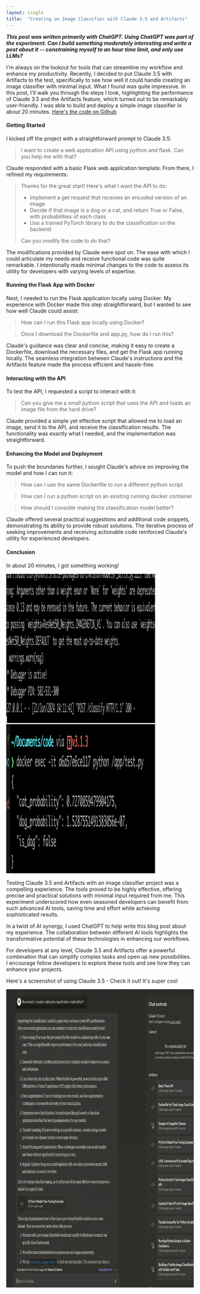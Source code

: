 ```yaml
---
layout: single
title:  "Creating an Image Classifier with Claude 3.5 and Artifacts"
---
```


***This post was written primarily with ChatGPT. Using ChatGPT was part of the experiment. Can I build something moderately interesting and write a post about it -- constraining myself to an hour time limit, and only use LLMs?***

I'm always on the lookout for tools that can streamline my workflow and enhance my productivity. Recently, I decided to put Claude 3.5 with Artifacts to the test, specifically to see how well it could handle creating an image classifier with minimal input. What I found was quite impressive. In this post, I'll walk you through the steps I took, highlighting the performance of Claude 3.5 and the Artifacts feature, which turned out to be remarkably user-friendly. I was able to build and deploy a simple image classifier in about 20 minutes. [Here's the code on Github](https://github.com/MattStockton/dog_classifier)

#### Getting Started

I kicked off the project with a straightforward prompt to Claude 3.5:

>I want to create a web application API using python and flask. Can you help me with that?

Claude responded with a basic Flask web application template. From there, I refined my requirements:

>Thanks for the great start! Here's what I want the API to do:
>
>   - Implement a get request that receives an encoded version of an image
>   - Decide if that image is a dog or a cat, and return True or False, with probabilities of each class
>   - Use a trained PyTorch library to do the classification on the backend
>	
>Can you modify the code to do that?

The modifications provided by Claude were spot on. The ease with which I could articulate my needs and receive functional code was quite remarkable. I intentionally made minimal changes to the code to assess its utility for developers with varying levels of expertise.

#### Running the Flask App with Docker

Next, I needed to run the Flask application locally using Docker. My experience with Docker made this step straightforward, but I wanted to see how well Claude could assist:

>How can I run this Flask app locally using Docker?

>Once I download the Dockerfile and app.py, how do I run this?

Claude's guidance was clear and concise, making it easy to create a Dockerfile, download the necessary files, and get the Flask app running locally. The seamless integration between Claude's instructions and the Artifacts feature made the process efficient and hassle-free.

#### Interacting with the API

To test the API, I requested a script to interact with it:

>Can you give me a small python script that uses the API and loads an image file from the hard drive?

Claude provided a simple yet effective script that allowed me to load an image, send it to the API, and receive the classification results. The functionality was exactly what I needed, and the implementation was straightforward.

#### Enhancing the Model and Deployment

To push the boundaries further, I sought Claude's advice on improving the model and how I can run it:

>How can I use the same Dockerfile to run a different python script

>How can I run a python script on an existing running docker container

>How should I consider making the classification model better?


Claude offered several practical suggestions and additional code snippets, demonstrating its ability to provide robust solutions. The iterative process of seeking improvements and receiving actionable code reinforced Claude's utility for experienced developers.


#### Conclusion

In about 20 minutes, I got something working!

<img src="/docs/assets/images/claude-3-5-classifier/classifier1.png" width="400px" height="400px"/>

<img src="/docs/assets/images/claude-3-5-classifier/classifier2.png" width="400px" height="400px"/>


Testing Claude 3.5 and Artifacts with an image classifier project was a compelling experience. The tools proved to be highly effective, offering precise and practical solutions with minimal input required from me. This experiment underscored how even seasoned developers can benefit from such advanced AI tools, saving time and effort while achieving sophisticated results.

In a twist of AI synergy, I used ChatGPT to help write this blog post about my experience. The collaboration between different AI tools highlights the transformative potential of these technologies in enhancing our workflows.

For developers at any level, Claude 3.5 and Artifacts offer a powerful combination that can simplify complex tasks and open up new possibilities. I encourage fellow developers to explore these tools and see how they can enhance your projects.

Here's a screenshot of using Claude 3.5 - Check it out! It's super cool

<img src="/docs/assets/images/claude-3-5-classifier/classifier3.png" width="800px" height="800px"/>
